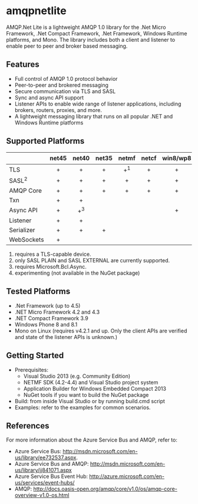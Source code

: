 # amqpnetlite
AMQP.Net Lite is a lightweight AMQP 1.0 library for the .Net Micro Framework, .Net Compact Framework, .Net Framework, Windows Runtime platforms, and Mono. The library includes both a client and listener to enable peer to peer and broker based messaging.

## Features
* Full control of AMQP 1.0 protocol behavior 
* Peer-to-peer and brokered messaging 
* Secure communication via TLS and SASL 
* Sync and async API support 
* Listener APIs to enable wide range of listener applications, including brokers, routers, proxies, and more. 
* A lightweight messaging library that runs on all popular .NET and Windows Runtime platforms

## Supported Platforms
|            | net45 | net40 | net35 | netmf | netcf | win8/wp8 | netcore451/uwp | dnxcore50<sup>4</sup> |
|------------|:-----:|:-----:|:-----:|:-----:|:-----:|:--------:|:----------:|:----------:|
| TLS        |  +    |   +   |   +   |   +<sup>1</sup>  |   +   |    +     |     +      |     +      |
| SASL<sup>2</sup>      |  +    |   +   |   +   |   +   |   +   |    +     |     +      |     +      |
| AMQP Core  |  +    |   +   |   +   |   +   |   +   |    +     |     +      |     +      |
| Txn        |  +    |   +   |       |       |       |          |            |            |
| Async API  |  +    |   +<sup>3</sup>   |       |       |       |    +     |     +      |     +      |
| Listener   |  +    |   +   |       |       |       |          |            |     +      |
| Serializer |  +    |   +   |   +   |       |       |          |            |     +      |
| WebSockets |  +    |       |       |       |       |          |            |            |

1. requires a TLS-capable device.
2. only SASL PLAIN and SASL EXTERNAL are currently supported.
3. requires Microsoft.Bcl.Async.
4. experimenting (not available in the NuGet package)

## Tested Platforms
* .Net Framework (up to 4.5) 
* .NET Micro Framework 4.2 and 4.3 
* .NET Compact Framework 3.9
* Windows Phone 8 and 8.1
* Mono on Linux (requires v4.2.1 and up. Only the client APIs are verified and state of the listener APIs is unknown.)

## Getting Started
* Prerequisites:
  * Visual Studio 2013 (e.g. Community Edition)
  * NETMF SDK (4.2-4.4) and Visual Studio project system
  * Application Builder for Windows Embedded Compact 2013
  * NuGet tools if you want to build the NuGet package
* Build: from inside Visual Studio or by running build.cmd script
* Examples: refer to the examples for common scenarios.

## References
For more information about the Azure Service Bus and AMQP, refer to:
* Azure Service Bus:  http://msdn.microsoft.com/en-us/library/ee732537.aspx. 
* Azure Service Bus and AMQP:  http://msdn.microsoft.com/en-us/library/jj841071.aspx 
* Azure Service Bus Event Hub:  http://azure.microsoft.com/en-us/services/event-hubs/ 
* AMQP:  http://docs.oasis-open.org/amqp/core/v1.0/os/amqp-core-overview-v1.0-os.html

